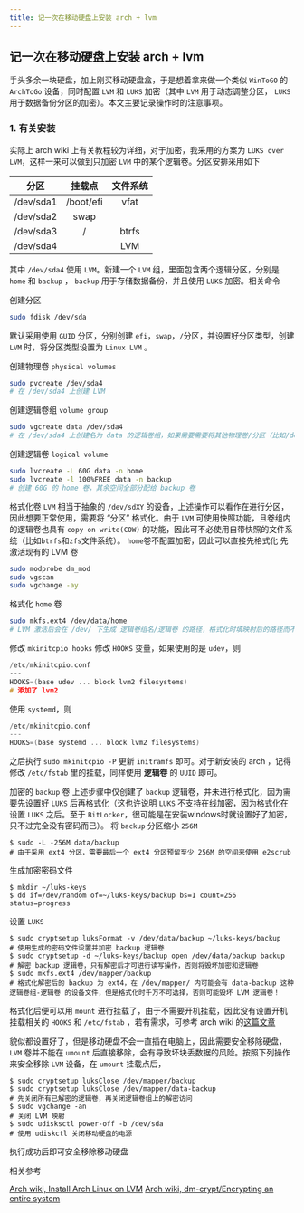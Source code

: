 ```yaml
---
title: 记一次在移动硬盘上安装 arch + lvm
---
```

## 记一次在移动硬盘上安装 arch + lvm

手头多余一块硬盘，加上刚买移动硬盘盒，于是想着拿来做一个类似 `WinToGO` 的 `ArchToGo` 设备，同时配置 `LVM` 和 `LUKS` 加密（其中 `LVM` 用于动态调整分区， `LUKS` 用于数据备份分区的加密）。本文主要记录操作时的注意事项。

### 1. 有关安装

实际上 arch wiki 上有关教程较为详细，对于加密，我采用的方案为 `LUKS over LVM`，这样一来可以做到只加密 `LVM` 中的某个逻辑卷。分区安排采用如下

| 分区      | 挂载点    | 文件系统 |
|:---------:|:---------:|:--------:|
| /dev/sda1 | /boot/efi | vfat     |
| /dev/sda2 | swap      |          |
| /dev/sda3 | /         | btrfs    |
| /dev/sda4 |           | LVM      |

其中 `/dev/sda4` 使用 `LVM`。新建一个 `LVM` 组，里面包含两个逻辑分区，分别是 `home` 和 `backup` ， `backup` 用于存储数据备份，并且使用 `LUKS` 加密。相关命令

创建分区
```sh
sudo fdisk /dev/sda
```

默认采用使用 `GUID` 分区，分别创建 `efi`，`swap`，`/`分区，并设置好分区类型，创建 `LVM` 时，将分区类型设置为 `Linux LVM` 。

创建物理卷 `physical volumes`
```sh
sudo pvcreate /dev/sda4
# 在 /dev/sda4 上创建 LVM
```

创建逻辑卷组 `volume group`
```sh
sudo vgcreate data /dev/sda4
# 在 /dev/sda4 上创建名为 data 的逻辑卷组，如果需要需要将其他物理卷/分区（比如/dev/sda5等），使用 sudo vgextend data /dev/sda5 
```

创建逻辑卷 `logical volume`
```sh
sudo lvcreate -L 60G data -n home
sudo lvcreate -l 100%FREE data -n backup
# 创建 60G 的 home 卷，其余空间全部分配给 backup 卷
```

格式化卷
`LVM` 相当于抽象的 `/dev/sdXY` 的设备，上述操作可以看作在进行分区，因此想要正常使用，需要将 “分区” 格式化。由于 `LVM` 可使用快照功能，且卷组内的逻辑卷也具有 `copy on write(COW)` 的功能，因此可不必使用自带快照的文件系统（比如`btrfs`和`zfs`文件系统）。 `home`卷不配置加密，因此可以直接先格式化
先激活现有的 LVM 卷
```sh
sudo modprobe dm_mod
sudo vgscan
sudo vgchange -ay
```
格式化 `home` 卷
```sh
sudo mkfs.ext4 /dev/data/home
# LVM 激活后会在 /dev/ 下生成 逻辑卷组名/逻辑卷 的路径，格式化时填映射后的路径而不是 /dev/sdaX 这类块设备路径
```
修改 `mkinitcpio hooks`
修改 `HOOKS` 变量，如果使用的是 `udev`，则
```c
/etc/mkinitcpio.conf
---
HOOKS=(base udev ... block lvm2 filesystems)
# 添加了 lvm2 
```

使用 `systemd`，则
```c
/etc/mkinitcpio.conf
---
HOOKS=(base systemd ... block lvm2 filesystems)
```

之后执行 `sudo mkinitcpio -P` 更新 `initramfs` 即可。对于新安装的 arch ，记得修改 `/etc/fstab` 里的挂载，同样使用 **逻辑卷** 的 `UUID` 即可。

加密的 `backup` 卷
上述步骤中仅创建了 `backup` 逻辑卷，并未进行格式化，因为需要先设置好 `LUKS` 后再格式化（这也许说明 `LUKS` 不支持在线加密，因为格式化在设置 `LUKS` 之后。至于 `BitLocker`，很可能是在安装windows时就设置好了加密，只不过完全没有密码而已）。
将 `backup` 分区缩小 `256M`
```
$ sudo -L -256M data/backup
# 由于采用 ext4 分区，需要最后一个 ext4 分区预留至少 256M 的空间来使用 e2scrub
```

生成加密密码文件
```
$ mkdir ~/luks-keys
$ dd if=/dev/random of=~/luks-keys/backup bs=1 count=256 status=progress
```

设置 `LUKS` 
```
$ sudo cryptsetup luksFormat -v /dev/data/backup ~/luks-keys/backup
# 使用生成的密码文件设置并加密 backup 逻辑卷
$ sudo cryptsetup -d ~/luks-keys/backup open /dev/data/backup backup
# 解密 backup 逻辑卷，只有解密后才可进行读写操作，否则将毁坏加密和逻辑卷
$ sudo mkfs.ext4 /dev/mapper/backup
# 格式化解密后的 backup 为 ext4，在 /dev/mapper/ 内可能会有 data-backup 这种 逻辑卷组-逻辑卷 的设备文件，但是格式化时千万不可选择，否则可能毁坏 LVM 逻辑卷！
```

格式化后便可以用 `mount` 进行挂载了，由于不需要开机挂载，因此没有设置开机挂载相关的 `HOOKS` 和 `/etc/fstab` ，若有需求，可参考 arch wiki 的[这篇文章](https://wiki.archlinux.org/title/Dm-crypt/Encrypting_an_entire_system#Configuring_mkinitcpio_3)

貌似都设置好了，但是移动硬盘不会一直插在电脑上，因此需要安全移除硬盘， `LVM` 卷并不能在 `umount` 后直接移除，会有导致坏块丢数据的风险。按照下列操作来安全移除 `LVM` 设备，在 `umount` 挂载点后，

```
$ sudo cryptsetup luksClose /dev/mapper/backup
$ sudo cryptsetup luksClose /dev/mapper/data-backup
# 先关闭所有已解密的逻辑卷，再关闭逻辑卷组上的解密访问
$ sudo vgchange -an
# 关闭 LVM 映射
$ sudo udisksctl power-off -b /dev/sda
# 使用 udiskctl 关闭移动硬盘的电源
```

执行成功后即可安全移除移动硬盘

相关参考

[Arch wiki, Install Arch Linux on LVM](https://wiki.archlinux.org/title/Install_Arch_Linux_on_LVM)
[Arch wiki, dm-crypt/Encrypting an entire system](https://wiki.archlinux.org/title/Dm-crypt/Encrypting_an_entire_system)
